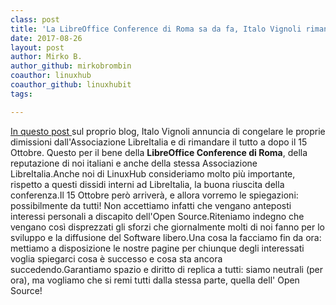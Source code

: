 ```yaml
---
class: post
title: 'La LibreOffice Conference di Roma sa da fa, Italo Vignoli rimane, per ora'
date: 2017-08-26
layout: post
author: Mirko B.
author_github: mirkobrombin
coauthor: linuxhub
coauthor_github: linuxhubit
tags:

---
```

<a href="http://www.italovignoli.com/dimissioni-libreoffice-conference/" target="_blank" rel="noopener noreferrer">In questo post </a> sul proprio blog, Italo Vignoli annuncia di congelare le proprie dimissioni dall'Associazione LibreItalia e di rimandare il tutto a dopo il 15 Ottobre. Questo per il bene della <strong>LibreOffice Conference di Roma</strong>, della reputazione di noi italiani e anche della stessa Associazione LibreItalia.Anche noi di LinuxHub consideriamo molto più importante, rispetto a questi dissidi interni ad LibreItalia, la buona riuscita della conferenza.Il 15 Ottobre però arriverà, e allora vorremo le spiegazioni: possibilmente da tutti! Non accettiamo infatti che vengano anteposti interessi personali a discapito dell'Open Source.Riteniamo indegno che vengano così disprezzati gli sforzi che giornalmente molti di noi fanno per lo sviluppo e la diffusione del Software libero.Una cosa la facciamo fin da ora: mettiamo a disposizione le nostre pagine per chiunque degli interessati voglia spiegarci cosa è successo e cosa sta ancora succedendo.Garantiamo spazio e diritto di replica a tutti: siamo neutrali (per ora), ma vogliamo che si remi tutti dalla stessa parte, quella dell' Open Source!&nbsp;
